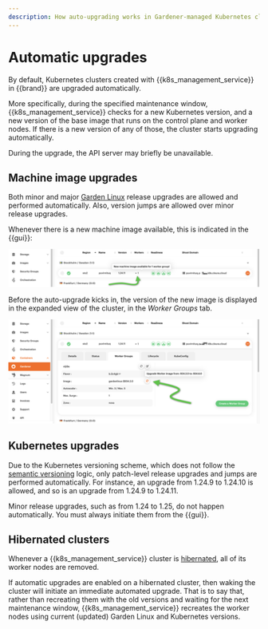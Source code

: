 ```yaml
---
description: How auto-upgrading works in Gardener-managed Kubernetes clusters
---
```

# Automatic upgrades

By default, Kubernetes clusters created with {{k8s_management_service}} in {{brand}} are upgraded automatically.

More specifically, during the specified maintenance window, {{k8s_management_service}} checks for a new Kubernetes version, and a new version of the base image that runs on the control plane and worker nodes.
If there is a new version of any of those, the cluster starts upgrading automatically.

During the upgrade, the API server may briefly be unavailable.

## Machine image upgrades

Both minor and major [Garden Linux](garden-linux.md) release upgrades are allowed and performed automatically.
Also, version jumps are allowed over minor release upgrades.

Whenever there is a new machine image available, this is indicated in the {{gui}}:

![New machine image indicator](assets/gard_new_img_sign.png)

Before the auto-upgrade kicks in, the version of the new image is displayed in the expanded view of the cluster, in the *Worker Groups* tab.

![New machine image available](assets/gard_new_img_avail.png)

## Kubernetes upgrades

Due to the Kubernetes versioning scheme, which does not follow the [semantic versioning](https://en.wikipedia.org/wiki/Software_versioning#Semantic_versioning) logic, only patch-level release upgrades and jumps are performed automatically.
For instance, an upgrade from 1.24.9 to 1.24.10 is allowed, and so is an upgrade from 1.24.9 to 1.24.11.

Minor release upgrades, such as from 1.24 to 1.25, do not happen automatically.
You must always initiate them from the {{gui}}.

## Hibernated clusters

Whenever a {{k8s_management_service}} cluster is [hibernated](hibernation.md), all of its worker nodes are removed.

If automatic upgrades are enabled on a hibernated cluster, then waking the cluster will initiate an immediate automated upgrade.
That is to say that, rather than recreating them with the old versions and waiting for the next maintenance window, {{k8s_management_service}} recreates the worker nodes using current (updated) Garden Linux and Kubernetes versions.

